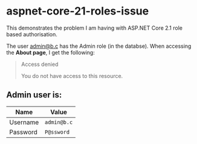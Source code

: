 # aspnet-core-21-roles-issue
This demonstrates the problem I am having with ASP.NET Core 2.1 role based authorisation.

The user admin@b.c has the Admin role (in the databse). When accessing the **About page**, I get the following:



> Access denied
>
> You do not have access to this resource.


## Admin user is:

|Name|Value|
|----|-----|
|Username|`admin@b.c`|
|Password|`P@ssword`|
